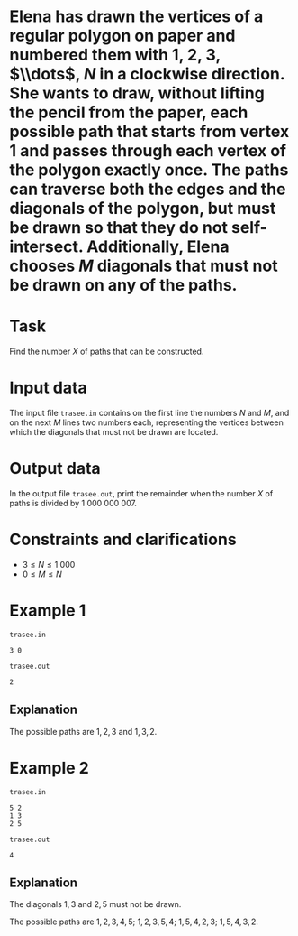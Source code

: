 # Elena has drawn the vertices of a regular polygon on paper and numbered them with $1$, $2$, $3$, $\\dots$, $N$ in a clockwise direction. She wants to draw, without lifting the pencil from the paper, each possible path that starts from vertex $1$ and passes through each vertex of the polygon exactly once. The paths can traverse both the edges and the diagonals of the polygon, but must be drawn so that they do not **self-intersect**. Additionally, Elena chooses $M$ diagonals that **must not** be drawn on any of the paths.

# Task

Find the number $X$ of paths that can be constructed.

# Input data

The input file `trasee.in` contains on the first line the numbers $N$ and $M$, and on the next $M$ lines two numbers each, representing the vertices between which the diagonals that must not be drawn are located.

# Output data

In the output file `trasee.out`, print the remainder when the number $X$ of paths is divided by $1 \ 000 \ 000 \ 007$.

# Constraints and clarifications

* $3 \leq N \leq 1 \ 000$
* $0 \leq M \leq N$

# Example 1

`trasee.in`
```
3 0
```

`trasee.out`
```
2
```

## Explanation

The possible paths are $1, 2, 3$ and $1, 3, 2$.

# Example 2

`trasee.in`
```
5 2
1 3
2 5
```

`trasee.out`
```
4
```

## Explanation

The diagonals $1, 3$ and $2, 5$ must not be drawn.

The possible paths are $1, 2, 3, 4, 5$; $1, 2, 3, 5, 4$; $1, 5, 4, 2, 3$; $1, 5, 4, 3, 2$.